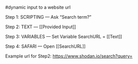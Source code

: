 #dynamic input to a website url

Step 1: SCRIPTING — Ask “Search term?”

Step 2: TEXT — <url> [[Provided Input]]

Step 3: VARIABLES — Set Variable  SearchURL = [[Text]]

Step 4: SAFARI — Open [[SearchURL]]

Example url for Step2: https://www.shodan.io/search?query=
